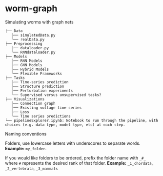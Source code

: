 # worm-graph
Simulating worms with graph nets

```.
├── Data
   ├── simulatedData.py
   └── realData.py
├── Preprocessing
   ├── dataloader.py
   └── RNNdataloader.py
├── Models
   ├── RNN Models
   ├── GNN Models
   ├── Hybrid Models
   └── Flexible Frameworks
├── Tasks
   ├── Time-series prediction
   ├── Structure prediction
   ├── Perturbation experiments
   └── Supervised versus unsupervised tasks?
├── Visualizations
   ├── Connection graph
   ├── Existing voltage time series
   ├── Loss
   └── Time series predictions
└── pipelineExplorer.ipynb: Notebook to run through the pipeline, with choices (e.g. data type, model type, etc) at each step.
 ```
 
 
 Naming conventions
 
 Folders, use lowercase letters with underscores to separate words.
 **Example:** `my_folder`.
 
 If you would like folders to be ordered, prefix the folder name with `_#_` where `#` represents the desired rank of that folder.
 **Example:** `_1_chordata`, `_2_vertebrata`, `_3_mammals`